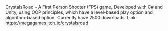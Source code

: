 CrystalsRoad – A First Person Shooter (FPS) game, Developed with C# and Unity, using OOP principles, which have a level-based play option and algorithm-based option.
Currently have 2500 downloads. Link: https://megagames.itch.io/crystalsroad
